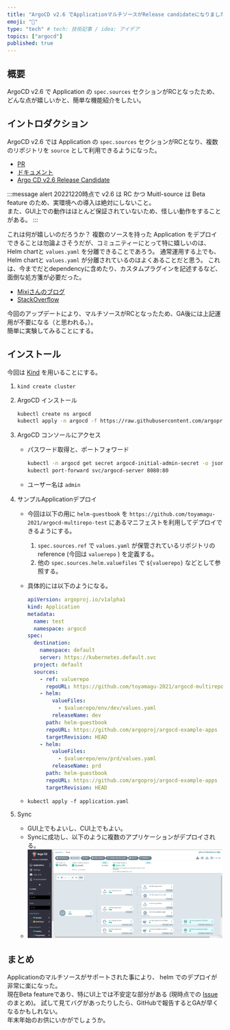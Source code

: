 ```yaml
---
title: "ArgoCD v2.6 でApplicationマルチソースがRelease candidateになりました"
emoji: "🌸"
type: "tech" # tech: 技術記事 / idea: アイデア
topics: ["argocd"]
published: true
---
```



## 概要

ArgoCD v2.6 で Application の `spec.sources` セクションがRCとなったため、どんな点が嬉しいかと、簡単な機能紹介をしたい。

## イントロダクション

ArgoCD v2.6 では Application の `spec.sources` セクションがRCとなり、複数のリポジトリを `source` として利用できるようになった。

* [PR][github-pr-multi-sources]
* [ドキュメント][user-guide-multi-sources]
* [Argo CD v2.6 Release Candidate][medium-argocd-v2-6-rc]

:::message alert
20221220時点で v2.6 は RC かつ Muitl-source は Beta feature のため、実環境への導入は絶対にしないこと。  
また、GUI上での動作はほとんど保証されていないため、怪しい動作をすることがある。
:::

これは何が嬉しいのだろうか？
複数のソースを持った Application をデプロイできることは勿論よさそうだが、コミュニティーにとって特に嬉しいのは、Helm chartと `values.yaml` を分離できることであろう。
通常運用する上でも、Helm chartと `values.yaml` が分離されているのはよくあることだと思う。
これは、今までだとdependencyに含めたり、カスタムプラグインを記述するなど、面倒な処方箋が必要だった。

* [Mixiさんのブログ][medium-mixi-argocd-helm]
* [StackOverflow][stackoverflow-argocd-helm]

今回のアップデートにより、マルチソースがRCとなったため、GA後には上記運用が不要になる（と思われる。）。  
簡単に実験してみることにする。

## インストール

今回は [Kind][kind] を用いることにする。

1. `kind create cluster`
1. ArgoCD インストール

    ```bash
    kubectl create ns argocd
    kubectl apply -n argocd -f https://raw.githubusercontent.com/argoproj/argo-cd/v2.6.0-rc1/manifests/install.yaml 
    ```

1. ArgoCD コンソールにアクセス

    * パスワード取得と、ポートフォワード

      ```bash
      kubectl -n argocd get secret argocd-initial-admin-secret -o jsonpath="{.data.password}" | base64 -d; echo
      kubectl port-forward svc/argocd-server 8080:80
      ```

    * ユーザー名は `admin`

1. サンプルApplicationデプロイ

    * 今回は以下の用に `helm-guestbook` を `https://github.com/toyamagu-2021/argocd-multirepo-test` にあるマニフェストを利用してデプロイできるようにする。
        1. `spec.sources.ref` で `values.yaml` が保管されているリポジトリの reference (今回は `valuerepo` ) を定義する。
        1. 他の `spec.sources.helm.valuefiles` で `${valuerepo}` などとして参照する。

    * 具体的には以下のようになる。

      ```yaml:application.yaml
      apiVersion: argoproj.io/v1alpha1
      kind: Application
      metadata:
        name: test
        namespace: argocd
      spec:
        destination:
          namespace: default
          server: https://kubernetes.default.svc
        project: default
        sources:
          - ref: valuerepo
            repoURL: https://github.com/toyamagu-2021/argocd-multirepo-test
          - helm:
              valueFiles:
                - $valuerepo/env/dev/values.yaml
              releaseName: dev
            path: helm-guestbook
            repoURL: https://github.com/argoproj/argocd-example-apps
            targetRevision: HEAD
          - helm:
              valueFiles:
                - $valuerepo/env/prd/values.yaml
              releaseName: prd
            path: helm-guestbook
            repoURL: https://github.com/argoproj/argocd-example-apps
            targetRevision: HEAD
      ```

    * `kubectl apply -f application.yaml`

1. Sync

    * GUI上でもよいし、CUI上でもよい。
    * Syncに成功し、以下のように複数のアプリケーションがデプロイされる。
    * ![multi-repo-console](/images/argocd-multi-repo/multi-repo-console.drawio.png)

## まとめ

Applicationのマルチソースがサポートされた事により、 helm でのデプロイが非常に楽になった。  
現在Beta featureであり、特にUI上では不安定な部分がある (現時点での [Issue][github-issue-multi-source-apps] のまとめ)。
試して見てバグがあったりしたら、GitHubで報告するとGAが早くなるかもしれない。  
年末年始のお供にいかがでしょうか。

<!-- References -->

[medium-mixi-argocd-helm]: https://mixi-developers.mixi.co.jp/argocd-with-helm-7ec01a325acb
[stackoverflow-argocd-helm]: https://stackoverflow.com/questions/73023423/templates-and-values-in-different-repos-via-argocd
[kind]: https://kind.sigs.k8s.io/
[github-issue-multi-source-apps]: https://github.com/argoproj/argo-cd/issues?q=is%3Aopen+label%3Amulti-source-apps+sort%3Aupdated-desc
[github-pr-multi-sources]: https://github.com/argoproj/argo-cd/pull/10432
[user-guide-multi-sources]: https://argo-cd.readthedocs.io/en/latest/user-guide/multiple_sources/
[medium-argocd-v2-6-rc]: https://blog.argoproj.io/draft-argo-cd-v2-6-release-candidate-ced1853bbfdb
